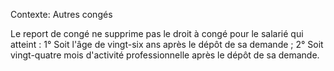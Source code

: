 Contexte: Autres congés

Le report de congé ne supprime pas le droit à congé pour le salarié qui atteint : 1° Soit l'âge de vingt-six ans après le dépôt de sa demande ; 2° Soit vingt-quatre mois d'activité professionnelle après le dépôt de sa demande.